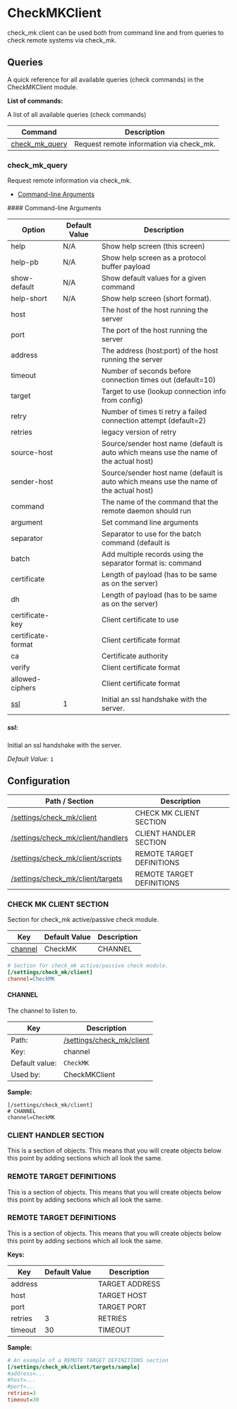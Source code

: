 # CheckMKClient

check_mk client can be used both from command line and from queries to check remote systems via check_mk.

## Queries

A quick reference for all available queries (check commands) in the CheckMKClient module.

**List of commands:**

A list of all available queries (check commands)

| Command                           | Description                              |
|-----------------------------------|------------------------------------------|
| [check_mk_query](#check_mk_query) | Request remote information via check_mk. |

### check_mk_query

Request remote information via check_mk.

* [Command-line Arguments](#check_mk_query_options)

<a name="check_mk_query_help"/>
<a name="check_mk_query_help-pb"/>
<a name="check_mk_query_show-default"/>
<a name="check_mk_query_help-short"/>
<a name="check_mk_query_host"/>
<a name="check_mk_query_port"/>
<a name="check_mk_query_address"/>
<a name="check_mk_query_timeout"/>
<a name="check_mk_query_target"/>
<a name="check_mk_query_retry"/>
<a name="check_mk_query_retries"/>
<a name="check_mk_query_source-host"/>
<a name="check_mk_query_sender-host"/>
<a name="check_mk_query_command"/>
<a name="check_mk_query_argument"/>
<a name="check_mk_query_separator"/>
<a name="check_mk_query_batch"/>
<a name="check_mk_query_certificate"/>
<a name="check_mk_query_dh"/>
<a name="check_mk_query_certificate-key"/>
<a name="check_mk_query_certificate-format"/>
<a name="check_mk_query_ca"/>
<a name="check_mk_query_verify"/>
<a name="check_mk_query_allowed-ciphers"/>
<a name="check_mk_query_options"/>
#### Command-line Arguments

| Option                     | Default Value | Description                                                                           |
|----------------------------|---------------|---------------------------------------------------------------------------------------|
| help                       | N/A           | Show help screen (this screen)                                                        |
| help-pb                    | N/A           | Show help screen as a protocol buffer payload                                         |
| show-default               | N/A           | Show default values for a given command                                               |
| help-short                 | N/A           | Show help screen (short format).                                                      |
| host                       |               | The host of the host running the server                                               |
| port                       |               | The port of the host running the server                                               |
| address                    |               | The address (host:port) of the host running the server                                |
| timeout                    |               | Number of seconds before connection times out (default=10)                            |
| target                     |               | Target to use (lookup connection info from config)                                    |
| retry                      |               | Number of times ti retry a failed connection attempt (default=2)                      |
| retries                    |               | legacy version of retry                                                               |
| source-host                |               | Source/sender host name (default is auto which means use the name of the actual host) |
| sender-host                |               | Source/sender host name (default is auto which means use the name of the actual host) |
| command                    |               | The name of the command that the remote daemon should run                             |
| argument                   |               | Set command line arguments                                                            |
| separator                  |               | Separator to use for the batch command (default is |)                                 |
| batch                      |               | Add multiple records using the separator format is: command|argument|argument         |
| certificate                |               | Length of payload (has to be same as on the server)                                   |
| dh                         |               | Length of payload (has to be same as on the server)                                   |
| certificate-key            |               | Client certificate to use                                                             |
| certificate-format         |               | Client certificate format                                                             |
| ca                         |               | Certificate authority                                                                 |
| verify                     |               | Client certificate format                                                             |
| allowed-ciphers            |               | Client certificate format                                                             |
| [ssl](#check_mk_query_ssl) | 1             | Initial an ssl handshake with the server.                                             |

<h5 id="check_mk_query_ssl">ssl:</h5>

Initial an ssl handshake with the server.

*Default Value:* `1`

## Configuration

| Path / Section                                                  | Description               |
|-----------------------------------------------------------------|---------------------------|
| [/settings/check_mk/client](#check-mk-client-section)           | CHECK MK CLIENT SECTION   |
| [/settings/check_mk/client/handlers](#client-handler-section)   | CLIENT HANDLER SECTION    |
| [/settings/check_mk/client/scripts](#remote-target-definitions) | REMOTE TARGET DEFINITIONS |
| [/settings/check_mk/client/targets](#remote-target-definitions) | REMOTE TARGET DEFINITIONS |

### CHECK MK CLIENT SECTION <a id="/settings/check_mk/client"/>

Section for check_mk active/passive check module.

| Key                 | Default Value | Description |
|---------------------|---------------|-------------|
| [channel](#channel) | CheckMK       | CHANNEL     |

```ini
# Section for check_mk active/passive check module.
[/settings/check_mk/client]
channel=CheckMK

```

#### CHANNEL <a id="/settings/check_mk/client/channel"></a>

The channel to listen to.

| Key            | Description                                             |
|----------------|---------------------------------------------------------|
| Path:          | [/settings/check_mk/client](#/settings/check_mk/client) |
| Key:           | channel                                                 |
| Default value: | `CheckMK`                                               |
| Used by:       | CheckMKClient                                           |

**Sample:**

```
[/settings/check_mk/client]
# CHANNEL
channel=CheckMK
```

### CLIENT HANDLER SECTION <a id="/settings/check_mk/client/handlers"/>

This is a section of objects. This means that you will create objects below this point by adding sections which all look the same.

### REMOTE TARGET DEFINITIONS <a id="/settings/check_mk/client/scripts"/>

This is a section of objects. This means that you will create objects below this point by adding sections which all look the same.

### REMOTE TARGET DEFINITIONS <a id="/settings/check_mk/client/targets"/>

This is a section of objects. This means that you will create objects below this point by adding sections which all look the same.

**Keys:**

| Key     | Default Value | Description    |
|---------|---------------|----------------|
| address |               | TARGET ADDRESS |
| host    |               | TARGET HOST    |
| port    |               | TARGET PORT    |
| retries | 3             | RETRIES        |
| timeout | 30            | TIMEOUT        |

**Sample:**

```ini
# An example of a REMOTE TARGET DEFINITIONS section
[/settings/check_mk/client/targets/sample]
#address=...
#host=...
#port=...
retries=3
timeout=30

```
